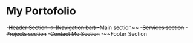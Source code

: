 
# My Portofolio

-~~Header Section -> (Navigation bar)
-~~Main section~~
-~~Services section~~
-~~Projects section~~
-~~Contact Me Section~~
-~~Footer Section

